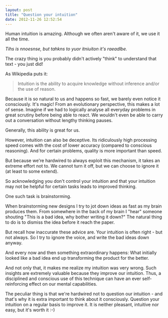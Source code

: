 ```yaml
---
layout: post
title: "Question your intuition"
date: 2012-11-26 12:52:54
---
```

Human intuition is amazing. Although we often aren't aware of it, we use it all the time.

*Tihs is nnoesnse, but tahkns to yuor itniuiton it's raeadlbe.*

The crazy thing is you probably didn't actively "think" to understand that text - you just did!

As Wikipedia puts it:

> Intuition is the ability to acquire knowledge without inference and/or the use of reason.

Because it is so natural to us and happens so fast, we barely even notice it consciously. It's magic! From an evolutionary perspective, this makes a lot of sense. Imagine if we had to logically analyse all everyday problems in great scrutiny before being able to react. We wouldn't even be able to carry out a conversation without lengthy thinking pauses.

Generally, this ability is great for us.

However, intuition can also be deceptive. Its ridiculously high processing speed comes with the cost of lower accuracy (compared to conscious reasoning). And for certain problems, quality is more important than speed.

But because we're hardwired to always exploit this mechanism, it takes an extreme effort not to. We cannot turn it off, but we can choose to ignore it (at least to some extend).

So acknowledging you don't control your intuition and that your intuition may not be helpful for certain tasks leads to improved thinking.

One such task is brainstorming.

When brainstorming new designs I try to jot down ideas as fast as my brain produces them. From somewhere in the back of my brain I "hear" someone shouting "This is a bad idea, why bother writing it down?" The natural thing to do is to dismiss the idea before it reach the paper.

But recall how inaccurate these advice are. Your intuition is often right - but not always. So I try to ignore the voice, and write the bad ideas down anyway.

And every now and then something extraordinary happens: What initially looked like a bad idea end up transforming the product for the better.

And not only that, it makes me realize my intuition was very wrong. Such insights are extremely valuable because they improve our intuition. Thus, a disciplined and conscious use of this technique can have an ever self-reinforcing effect on our mental capabilities.

The peculiar thing is that we're hardwired not to question our intuition - and that's why it is extra important to think about it consciously. Question your intuition on a regular basis to improve it. It is neither pleasant, intuitive nor easy, but it's worth it :-)
